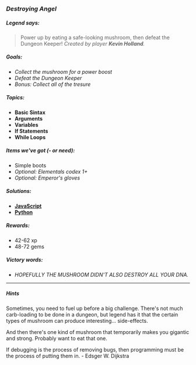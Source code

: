 ### _Destroying Angel_

##### _Legend says:_
> Power up by eating a safe-looking mushroom, then defeat the Dungeon Keeper! _Created by player **Kevin Holland**._

##### _Goals:_
+ _Collect the mushroom for a power boost_
+ _Defeat the Dungeon Keeper_
+ _Bonus: Collect all of the tresure_

##### _Topics:_
+ **Basic Sintax**
+ **Arguments**
+ **Variables**
+ **If Statements**
+ **While Loops**

##### _Items we've got (- or need):_
+ Simple boots
+ _Optional: Elementals codex 1+_
+ _Optional: Emperor's gloves_

##### _Solutions:_
+ **[JavaScript](destroyingAngel.js)**
+ **[Python](destroying_angel.py)**

##### _Rewards:_
+ 42-62 xp
+ 48-72 gems

##### _Victory words:_
+ _HOPEFULLY THE MUSHROOM DIDN'T ALSO DESTROY ALL YOUR DNA._

___

##### _Hints_

Sometimes, you need to fuel up before a big challenge. There's not much carb-loading to be done in a dungeon, but legend has it that the certain types of mushroom can produce interesting... side-effects.

And then there's one kind of mushroom that temporarily makes you gigantic and strong. Probably want to eat that one.

If debugging is the process of removing bugs, then programming must be the process of putting them in. - Edsger W. Dijkstra
